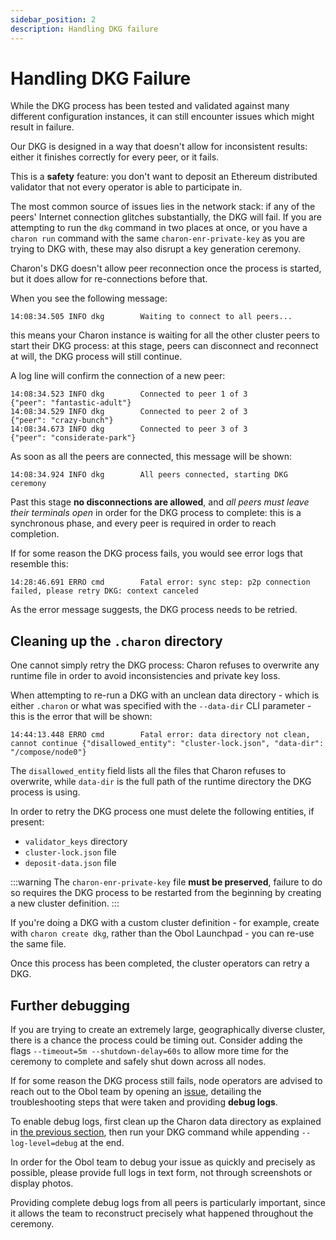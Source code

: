 ```yaml
---
sidebar_position: 2
description: Handling DKG failure
---
```


# Handling DKG Failure

While the DKG process has been tested and validated against many different configuration instances, it can still encounter issues which might result in failure.

Our DKG is designed in a way that doesn't allow for inconsistent results: either it finishes correctly for every peer, or it fails.

This is a **safety** feature: you don't want to deposit an Ethereum distributed validator that not every operator is able to participate in.

The most common source of issues lies in the network stack: if any of the peers' Internet connection glitches substantially, the DKG will fail. If you are attempting to run the `dkg` command in two places at once, or you have a `charon run` command with the same `charon-enr-private-key` as you are trying to DKG with, these may also disrupt a key generation ceremony.

Charon's DKG doesn't allow peer reconnection once the process is started, but it does allow for re-connections before that.

When you see the following message:

```log
14:08:34.505 INFO dkg        Waiting to connect to all peers...
```

this means your Charon instance is waiting for all the other cluster peers to start their DKG process: at this stage, peers can disconnect and reconnect at will, the DKG process will still continue.

A log line will confirm the connection of a new peer:

```log
14:08:34.523 INFO dkg        Connected to peer 1 of 3                 {"peer": "fantastic-adult"}
14:08:34.529 INFO dkg        Connected to peer 2 of 3                 {"peer": "crazy-bunch"}
14:08:34.673 INFO dkg        Connected to peer 3 of 3                 {"peer": "considerate-park"}
```

As soon as all the peers are connected, this message will be shown:

```log
14:08:34.924 INFO dkg        All peers connected, starting DKG ceremony
```

Past this stage **no disconnections are allowed**, and _all peers must leave their terminals open_ in order for the DKG process to complete: this is a synchronous phase, and every peer is required in order to reach completion.

If for some reason the DKG process fails, you would see error logs that resemble this:

```log
14:28:46.691 ERRO cmd        Fatal error: sync step: p2p connection failed, please retry DKG: context canceled
```

As the error message suggests, the DKG process needs to be retried.

## Cleaning up the `.charon` directory

One cannot simply retry the DKG process: Charon refuses to overwrite any runtime file in order to avoid inconsistencies and private key loss.

When attempting to re-run a DKG with an unclean data directory - which is either `.charon` or what was specified with the `--data-dir` CLI parameter - this is the error that will be shown:

```log
14:44:13.448 ERRO cmd        Fatal error: data directory not clean, cannot continue {"disallowed_entity": "cluster-lock.json", "data-dir": "/compose/node0"}
```

The `disallowed_entity` field lists all the files that Charon refuses to overwrite, while `data-dir` is the full path of the runtime directory the DKG process is using.

In order to retry the DKG process one must delete the following entities, if present:

- `validator_keys` directory
- `cluster-lock.json` file
- `deposit-data.json` file

:::warning
The `charon-enr-private-key` file **must be preserved**, failure to do so requires the DKG process to be restarted from the beginning by creating a new cluster definition.
:::

If you're doing a DKG with a custom cluster definition - for example, create with `charon create dkg`, rather than the Obol Launchpad - you can re-use the same file.

Once this process has been completed, the cluster operators can retry a DKG.

## Further debugging

If you are trying to create an extremely large, geographically diverse cluster, there is a chance the process could be timing out. Consider adding the flags `--timeout=5m --shutdown-delay=60s` to allow more time for the ceremony to complete and safely shut down across all nodes.

If for some reason the DKG process still fails, node operators are advised to reach out to the Obol team by opening an [issue](https://github.com/ObolNetwork/charon/issues), detailing the troubleshooting steps that were taken and providing **debug logs**.

To enable debug logs, first clean up the Charon data directory as explained in [the previous section](#cleaning-up-the-charon-directory), then run your DKG command while appending `--log-level=debug` at the end.

In order for the Obol team to debug your issue as quickly and precisely as possible, please provide full logs in text form, not through screenshots or display photos.

Providing complete debug logs from all peers is particularly important, since it allows the team to reconstruct precisely what happened throughout the ceremony.

